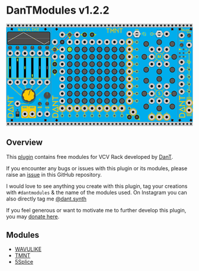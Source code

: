 # DanTModules v1.2.2

![WAVULIKE](img/dantmodules.png)

## Overview

This [plugin](https://library.vcvrack.com/DanTModules/) contains free modules for VCV Rack developed by [DanT](https://www.dtilley.co.uk).

If you encounter any bugs or issues with this plugin or its modules, please raise an [issue](https://github.com/Miff-Real/DanTModules-Manual/issues) in this GitHub repository.

I would love to see anything you create with this plugin, tag your creations with `#dantmodules` & the name of the modules used. On Instagram you can also directly tag me [@dant.synth](https://www.instagram.com/dant.synth/)

If you feel generous or want to motivate me to further develop this plugin, you may [donate here](https://monzo.me/danieltilley2).

## Modules

* [WAVULIKE](wavulike.md)
* [TMNT](tmnt.md)
* [5Splice](5splice.md)
